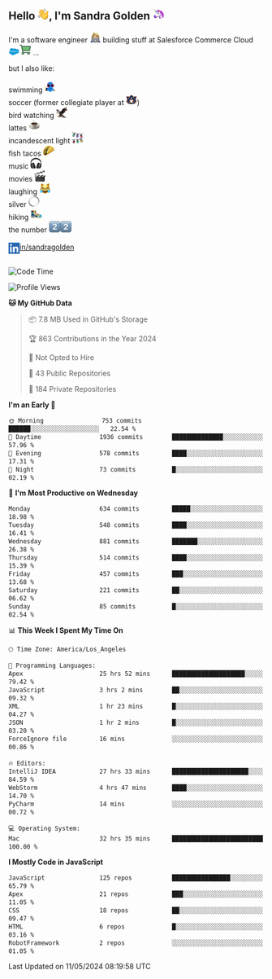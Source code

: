 ## Hello <img src="./static/emoji/wave.png" width="22" />, I'm Sandra Golden <img src="./static/emoji/unicorn-face.png" width="22" />

I'm a software engineer <img src="./static/emoji/female-technologist.png" width="22" /> building stuff at Salesforce Commerce Cloud <img src="./static/emoji/salesforce.png" width="22" /><img src="./static/emoji/commerce-cloud.png" width="22" />&nbsp;...

but I also like:<br/><br/>
swimming <img alt="swimming" src="./static/emoji/keep-swimming.png" width="22" /><br/>
soccer  (former collegiate player at <img src="./static/emoji/auburn.png" width="22" />)<br/>
bird watching <img src="./static/emoji/eagle.png" width="22" /><br/>
lattes <img src="./static/emoji/coffee.png" width="22" /><br/>
incandescent light <img src="./static/emoji/lights.png" width="22" /><br/>
fish tacos <img src="./static/emoji/taco.png" width="22" /><br/>
music <img src="./static/emoji/headphones.png" width="22" /><br/>
movies <img src="./static/emoji/movie-clapper.png" width="22" /><br/>
laughing <img src="./static/emoji/joy-cat.png" width="22" /><br/>
silver <img src="./static/emoji/silver-hoop.png" width="22" /><br/>
hiking <img src="./static/emoji/hiker.png" width="22" /><br/>
the number <img src="./static/emoji/two.png" width="22" /><img src="./static/emoji/two.png" width="22" />
<br/><br/>
<img align="left" alt="Sandra Golden | LinkedIn" width="22px" src="./static/emoji/linkedin.png" /> <a href="https://www.linkedin.com/in/sandragolden/">in/sandragolden</a>
<br/><br/>
<!--START_SECTION:waka-->
![Code Time](http://img.shields.io/badge/Code%20Time-712%20hrs%2037%20mins-blue)

![Profile Views](http://img.shields.io/badge/Profile%20Views-0-blue)

**🐱 My GitHub Data** 

> 📦 7.8 MB Used in GitHub's Storage 
 > 
> 🏆 863 Contributions in the Year 2024
 > 
> 🚫 Not Opted to Hire
 > 
> 📜 43 Public Repositories 
 > 
> 🔑 184 Private Repositories 
 > 
**I'm an Early 🐤** 

```text
🌞 Morning                753 commits         ██████░░░░░░░░░░░░░░░░░░░   22.54 % 
🌆 Daytime                1936 commits        ██████████████░░░░░░░░░░░   57.96 % 
🌃 Evening                578 commits         ████░░░░░░░░░░░░░░░░░░░░░   17.31 % 
🌙 Night                  73 commits          █░░░░░░░░░░░░░░░░░░░░░░░░   02.19 % 
```
📅 **I'm Most Productive on Wednesday** 

```text
Monday                   634 commits         █████░░░░░░░░░░░░░░░░░░░░   18.98 % 
Tuesday                  548 commits         ████░░░░░░░░░░░░░░░░░░░░░   16.41 % 
Wednesday                881 commits         ███████░░░░░░░░░░░░░░░░░░   26.38 % 
Thursday                 514 commits         ████░░░░░░░░░░░░░░░░░░░░░   15.39 % 
Friday                   457 commits         ███░░░░░░░░░░░░░░░░░░░░░░   13.68 % 
Saturday                 221 commits         ██░░░░░░░░░░░░░░░░░░░░░░░   06.62 % 
Sunday                   85 commits          █░░░░░░░░░░░░░░░░░░░░░░░░   02.54 % 
```


📊 **This Week I Spent My Time On** 

```text
🕑︎ Time Zone: America/Los_Angeles

💬 Programming Languages: 
Apex                     25 hrs 52 mins      ████████████████████░░░░░   79.42 % 
JavaScript               3 hrs 2 mins        ██░░░░░░░░░░░░░░░░░░░░░░░   09.32 % 
XML                      1 hr 23 mins        █░░░░░░░░░░░░░░░░░░░░░░░░   04.27 % 
JSON                     1 hr 2 mins         █░░░░░░░░░░░░░░░░░░░░░░░░   03.20 % 
ForceIgnore file         16 mins             ░░░░░░░░░░░░░░░░░░░░░░░░░   00.86 % 

🔥 Editors: 
IntelliJ IDEA            27 hrs 33 mins      █████████████████████░░░░   84.59 % 
WebStorm                 4 hrs 47 mins       ████░░░░░░░░░░░░░░░░░░░░░   14.70 % 
PyCharm                  14 mins             ░░░░░░░░░░░░░░░░░░░░░░░░░   00.72 % 

💻 Operating System: 
Mac                      32 hrs 35 mins      █████████████████████████   100.00 % 
```

**I Mostly Code in JavaScript** 

```text
JavaScript               125 repos           ████████████████░░░░░░░░░   65.79 % 
Apex                     21 repos            ███░░░░░░░░░░░░░░░░░░░░░░   11.05 % 
CSS                      18 repos            ██░░░░░░░░░░░░░░░░░░░░░░░   09.47 % 
HTML                     6 repos             █░░░░░░░░░░░░░░░░░░░░░░░░   03.16 % 
RobotFramework           2 repos             ░░░░░░░░░░░░░░░░░░░░░░░░░   01.05 % 
```




 Last Updated on 11/05/2024 08:19:58 UTC
<!--END_SECTION:waka-->
